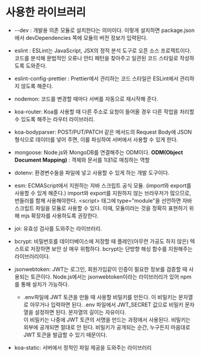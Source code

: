 # 사용한 라이브러리

- --dev : 개발용 의존 모듈로 설치한다는 의미이다. 이렇게 설치하면 package.json에서 devDependencies 쪽에 모듈의 버전 정보가 입력된다.

- eslint : ESLint는 JavaScript, JSX의 정적 분석 도구로 오픈 소스 프로젝트이다. 코드를 분석해 문법적인 오류나 안티 패턴을 찾아주고 일관된 코드 스타일로 작성하도록 도와준다.

- eslint-config-prettier : Prettier에서 관리하는 코드 스타일은 ESLint에서 관리하지 않도록 해준다.

- nodemon: 코드를 변경할 때마다 서버를 자동으로 재시작해 준다.

- koa-router: Koa를 사용할 때 다른 주소로 요청이 들어올 경우 다른 작업을 처리할 수 있도록 해주는 라우터 라이브러리.

- koa-bodyparser: POST/PUT/PATCH 같은 메서드의 Request Body에 JSON 형식으로 데이터를 넣어 주면, 이를 파싱하여 서버에서 사용할 수 있게 한다.

- mongoose: Node.js와 MongoDB를 연결해주는 ODM이다. **ODM(Object Document Mapping)** : 객체와 문서를 1대1로 매칭하는 역할

- dotenv: 환경변수들을 파일에 넣고 사용할 수 있게 하는 개발 도구이다.

- esm: ECMAScript에서 지원하는 자바 스크립트 공식 모듈.
  (import와 export를 사용할 수 있게 해준다.)
  import와 export를 지원하지 않는 브라우저가 많으므로, 번들러를 함께 사용해야한다.
  \<script> 태그에 type="module"을 선언하면 자바스크립트 파일을 모듈로 사용할 수 있다. 이때, 모듈이라는 것을 정확히 표현하기 위해 mjs 확장자를 사용하도록 권장한다.

- joi: 유효성 검사를 도와주는 라이브러리.

- bcrypt: 비밀번호를 데이터베이스에 저장할 때 플레인(아무런 가공도 하지 않은) 텍스트로 저장하면 보안 상 매우 위험하다. bcrypt는 단방향 해싱 함수를 지원해주는 라이브러리이다.

- jsonwebtoken: JWT는 로그인, 회원가입같이 인증이 필요한 정보를 검증할 때 사용되는 토큰이다. Node.js에서는 jsonwebtoken이라는 라이브러리가 있어 npm 를 통해 설치가 가능하다.

  - .env파일에 JWT 토큰을 만들 때 사용할 비밀키를 만든다. 이 비밀키는 문자열로 아무거나 입력하면 된다. .env 파일에서 JWT_SECRET 값으로 비밀키 문자열을 설정하면 된다. 문자열의 길이는 자유이다.  
    이 비밀키는 나중에 JWT 토큰의 서명을 만드는 과정에서 사용된다. 비밀키는 외부에 공개되면 절대로 안 된다. 비밀키가 공개되는 순간, 누구든지 마음대로 JWT 토큰을 발급할 수 있기 때문이다.

- koa-static: 서버에서 정적인 파일 제공을 도와주는 라이브러리
